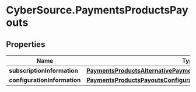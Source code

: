 # CyberSource.PaymentsProductsPayouts

## Properties
Name | Type | Description | Notes
------------ | ------------- | ------------- | -------------
**subscriptionInformation** | [**PaymentsProductsAlternativePaymentMethodsSubscriptionInformation**](PaymentsProductsAlternativePaymentMethodsSubscriptionInformation.md) |  | [optional] 
**configurationInformation** | [**PaymentsProductsPayoutsConfigurationInformation**](PaymentsProductsPayoutsConfigurationInformation.md) |  | [optional] 


